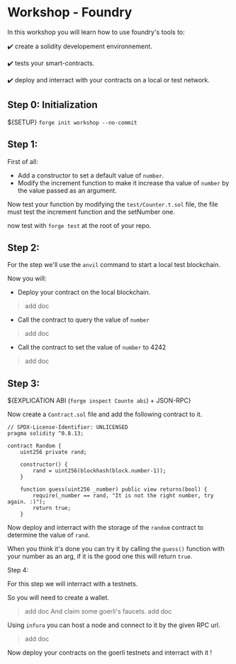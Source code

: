# Workshop - Foundry

In this workshop you will learn how to use foundry's tools to: 


:heavy_check_mark: create a solidity developement environnement.

:heavy_check_mark: tests your smart-contracts.

:heavy_check_mark: deploy and interract with your contracts on a local or test network.

## Step 0: Initialization

${SETUP}
`forge init workshop --no-commit`

## Step 1: 

First of all:
- Add a constructor to set a default value of `number`.
- Modify the increment function to make it increase tha value of `number` by the value passed as an argument.

Now test your function by modifying the `test/Counter.t.sol` file, the file must test the increment function and the setNumber one.

now test with `forge test` at the root of your repo.

## Step 2:

For the step we'll use the `anvil` command to start a local test blockchain.

Now you will:

- Deploy your contract on the local blockchain.
> add doc

- Call the contract to query the value of `number`
> add doc

- Call the contract to set the value of `number` to 4242
> add doc

## Step 3:

${EXPLICATION ABI (`forge inspect Counte abi`) + JSON-RPC}

Now create a `Contract.sol` file and add the following contract to it.
```Solidity
// SPDX-License-Identifier: UNLICENSED
pragma solidity ^0.8.13;

contract Random {
    uint256 private rand;

    constructor() {
        rand = uint256(blockhash(block.number-1));
    }

    function guess(uint256 _number) public view returns(bool) {
        require(_number == rand, "It is not the right number, try again. :)");
        return true;
    }

```

Now deploy and interract with the storage of the `random` contract to determine the value of `rand`.

When you think it's done you can try it by calling the `guess()` function with your number as an arg, if it is the good one this will return `true`.

Step 4:

For this step we will interract with a testnets.

So you will need to create a wallet.
> add doc
And claim some goerli's faucets.
> add doc

Using `infura` you can host a node and connect to it by the given RPC url.
> add doc

Now deploy your contracts on the goerli testnets and interract with it !
